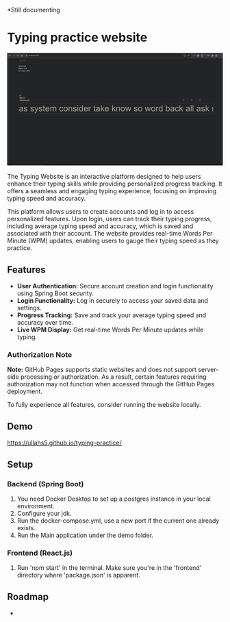 *Still documenting

# Typing practice website

![Alt Text](img/prac.gif)

The Typing Website is an interactive platform designed to help users enhance their typing skills while providing personalized progress tracking. It offers a seamless and engaging typing experience, focusing on improving typing speed and accuracy. 

This platform allows users to create accounts and log in to access personalized features. Upon login, users can track their typing progress, including average typing speed and accuracy, which is saved and associated with their account. The website provides real-time Words Per Minute (WPM) updates, enabling users to gauge their typing speed as they practice.

## Features

- **User Authentication:** Secure account creation and login functionality using Spring Boot security.
- **Login Functionality:** Log in securely to access your saved data and settings.
- **Progress Tracking:** Save and track your average typing speed and accuracy over time.
- **Live WPM Display:** Get real-time Words Per Minute updates while typing.

### Authorization Note

**Note:** GitHub Pages supports static websites and does not support server-side processing or authorization. As a result, certain features requiring authorization may not function when accessed through the GitHub Pages deployment.

To fully experience all features, consider running the website locally.

## Demo

https://ullahs5.github.io/typing-practice/

## Setup
### Backend (Spring Boot)
1. You need Docker Desktop to set up a postgres instance in your local environment.
2. Configure your jdk.
3. Run the docker-compose.yml, use a new port if the current one already exists.
4. Run the Main application under the demo folder. 

### Frontend (React.js)
1. Run 'npm start' in the terminal. Make sure you're in the 'frontend' directory where 'package.json' is apparent. 

## Roadmap

-

